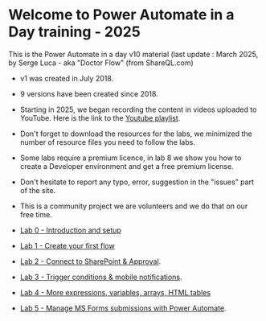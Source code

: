 # Welcome to Power Automate in a Day training - 2025
This is the Power Automate in a day v10 material (last update : March 2025, by Serge Luca - aka "Doctor Flow" (from ShareQL.com)  
- v1 was created in July 2018.  
- 9 versions have been created since 2018.
- Starting in 2025, we began recording the content in videos uploaded to YouTube. Here is the link to the [Youtube playlist](https://www.youtube.com/watch?v=-bynK8hlylM&list=PL6oVinAUc710j7KwOxQUvAXZACagc2k-Y).
- Don't forget to download the resources for the labs, we minimized the number of resource files you need to follow the labs.  
- Some labs require a premium licence, in lab 8 we show you how to create a Developer environment and get a free premium license.  
- Don't hesitate to report any typo, error, suggestion in the "issues" part of the site.  
- This is a community project we are volunteers and we do that on our free time.

 - [Lab 0 - Introduction and setup](https://youtu.be/-bynK8hlylM)
 - [Lab 1 - Create your first flow](https://youtu.be/XArZAsktcC8)
 - [Lab 2 - Connect to SharePoint & Approval](https://youtu.be/3o2Yno8ke8A).
 - [Lab 3 - Trigger conditions & mobile notifications](https://youtu.be/ZLK-77lwB80).
 - [Lab 4 - More expressions, variables, arrays, HTML tables](https://youtu.be/nzCnRrcdQeU)
 - [Lab 5 - Manage MS Forms submissions with Power Automate](https://youtu.be/MpEjqH6BEJ4).



